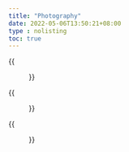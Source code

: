 ```yaml
---
title: "Photography"
date: 2022-05-06T13:50:21+08:00
type : nolisting
toc: true
---
```


<div style="width:30%">
{{<figure src="/image/Myself.jpg">}}
</div>
<div style="width:30%">
{{<figure src="/image/Myself.jpg">}}
</div>
<div style="width:30%">
{{<figure src="/image/Myself.jpg">}}
</div>


